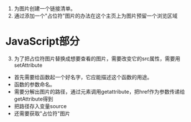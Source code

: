 1. 为图片创建一个链接清单。
2. 通过添加一个"占位符"图片的办法在这个主页上为图片预留一个浏览区域

# JavaScript部分
3. 为了把占位符图片替换成想要查看的图片，需要改变它的src属性，需要用setAttribute
- 首先需要给函数起一个好名字，它应能描述这个函数的用途。
- 函数的参数命名。
- 需要分解出图片的路径，通过元素调用getattribute，把href作为参数传递给getAttribute得到
- 把路径存入变量source
- 还需要获取"占位符"图片
 